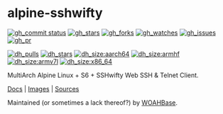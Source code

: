 # alpine-sshwifty

[![gh_commit status][201]][151]
[![gh_stars][202]][152]
[![gh_forks][203]][153]
[![gh_watches][204]][154]
[![gh_issues][211]][161]
[![gh_pr][212]][162]

[![dh_pulls][205]][155]
[![dh_stars][206]][156]
[![dh_size:aarch64][208]][158]
[![dh_size:armhf][210]][160]
[![dh_size:armv7l][209]][159]
[![dh_size:x86_64][207]][157]

MultiArch Alpine Linux + S6 + SSHwifty Web SSH & Telnet Client.

[Docs][112] | [Images][155] | [Sources][151]

Maintained (or sometimes a lack thereof?) by [WOAHBase][110].

[110]: https://woahbase.online/
[112]: https://woahbase.online/images/alpine-sshwifty/

[151]: https://github.com/woahbase/alpine-sshwifty
[152]: https://github.com/woahbase/alpine-sshwifty/stargazers
[153]: https://github.com/woahbase/alpine-sshwifty/network/members
[154]: https://github.com/woahbase/alpine-sshwifty/watchers
[155]: https://hub.docker.com/r/woahbase/alpine-sshwifty
[156]: https://hub.docker.com/r/woahbase/alpine-sshwifty
[157]: https://hub.docker.com/r/woahbase/alpine-sshwifty/tags?name=x86_64&ordering=last_updated
[158]: https://hub.docker.com/r/woahbase/alpine-sshwifty/tags?name=aarch64&ordering=last_updated
[159]: https://hub.docker.com/r/woahbase/alpine-sshwifty/tags?name=armv7l&ordering=last_updated
[160]: https://hub.docker.com/r/woahbase/alpine-sshwifty/tags?name=armhf&ordering=last_updated
[161]: https://github.com/woahbase/alpine-sshwifty/issues
[162]: https://github.com/woahbase/alpine-sshwifty/pulls

[201]: https://img.shields.io/github/last-commit/woahbase/alpine-sshwifty?color=brightgreen&style=flat-square&logo=github
[202]: https://img.shields.io/github/stars/woahbase/alpine-sshwifty?color=brightgreen&style=flat-square&logo=github
[203]: https://img.shields.io/github/forks/woahbase/alpine-sshwifty?color=brightgreen&style=flat-square&logo=github
[204]: https://img.shields.io/github/watchers/woahbase/alpine-sshwifty?color=brightgreen&style=flat-square&logo=github
[205]: https://img.shields.io/docker/pulls/woahbase/alpine-sshwifty?color=brightgreen&style=flat-square&logo=docker&label=pulls
[206]: https://img.shields.io/docker/stars/woahbase/alpine-sshwifty?color=brightgreen&style=flat-square&logo=docker&label=stars
[207]: https://img.shields.io/docker/image-size/woahbase/alpine-sshwifty/x86_64?label=x86_64&color=brightgreen&style=flat-square&logo=docker
[208]: https://img.shields.io/docker/image-size/woahbase/alpine-sshwifty/aarch64?label=aarch64&color=brightgreen&style=flat-square&logo=docker
[209]: https://img.shields.io/docker/image-size/woahbase/alpine-sshwifty/armv7l?label=armv7l&color=brightgreen&style=flat-square&logo=docker
[210]: https://img.shields.io/docker/image-size/woahbase/alpine-sshwifty/armhf?label=armhf&color=brightgreen&style=flat-square&logo=docker
[211]: https://img.shields.io/github/issues/woahbase/alpine-sshwifty?color=brightgreen&style=flat-square&logo=github
[212]: https://img.shields.io/github/issues-pr/woahbase/alpine-sshwifty?color=brightgreen&style=flat-square&logo=github
